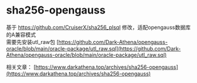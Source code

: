 # sha256-opengauss
基于 https://github.com/CruiserX/sha256_plsql 修改，适配opengauss数据库的A兼容模式  
需要先安装utl_raw包
[https://github.com/Dark-Athena/opengauss-oracle/blob/main/oracle-package/utl_raw.sql](https://github.com/Dark-Athena/opengauss-oracle/blob/main/oracle-package/utl_raw.sql)

相关文章：
[https://www.darkathena.top/archives/sha256-opengauss](https://www.darkathena.top/archives/sha256-opengauss)
